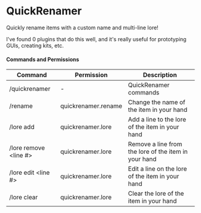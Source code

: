 # QuickRenamer
Quickly rename items with a custom name and multi-line lore!

I've found 0 plugins that do this well, and it's really useful for prototyping GUIs,
creating kits, etc.

#### Commands and Permissions
| Command  | Permission | Description |
| ------------- | ------------- | ------------- |
| /quickrenamer |  -  |  QuickRenamer commands  |
| /rename <name>  |  quickrenamer.rename  |  Change the name of the item in your hand  |
| /lore add <line>  |  quickrenamer.lore  |  Add a line to the lore of the item in your hand  |
| /lore remove <line #>  |  quickrenamer.lore  |  Remove a line from the lore of the item in your hand  |
| /lore edit <line #> <text>  |  quickrenamer.lore  |  Edit a line on the lore of the item in your hand  |
| /lore clear |  quickrenamer.lore  |  Clear the lore of the item in your hand  | 
